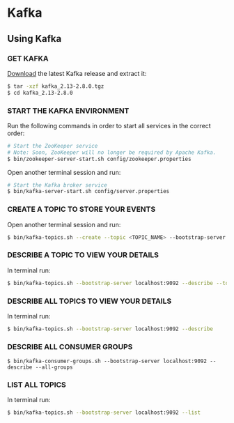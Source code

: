 # Kafka

## Using Kafka

### GET KAFKA

[Download](http://kafka.apache.org/downloads) the latest Kafka release and extract it:
```bash
$ tar -xzf kafka_2.13-2.8.0.tgz
$ cd kafka_2.13-2.8.0
```


### START THE KAFKA ENVIRONMENT

Run the following commands in order to start all services in the correct order:
```bash
# Start the ZooKeeper service
# Note: Soon, ZooKeeper will no longer be required by Apache Kafka.
$ bin/zookeeper-server-start.sh config/zookeeper.properties
```

Open another terminal session and run:
```bash
# Start the Kafka broker service
$ bin/kafka-server-start.sh config/server.properties
```


### CREATE A TOPIC TO STORE YOUR EVENTS

Open another terminal session and run:
```bash
$ bin/kafka-topics.sh --create --topic <TOPIC_NAME> --bootstrap-server localhost:9092
```


### DESCRIBE A TOPIC TO VIEW YOUR DETAILS 

In terminal run:
```bash
$ bin/kafka-topics.sh --bootstrap-server localhost:9092 --describe --topic <TOPIC_NAME>
```


### DESCRIBE ALL TOPICS TO VIEW YOUR DETAILS

In terminal run:
```bash
$ bin/kafka-topics.sh --bootstrap-server localhost:9092 --describe
```


### DESCRIBE ALL CONSUMER GROUPS
```
$ bin/kafka-consumer-groups.sh --bootstrap-server localhost:9092 --describe --all-groups 
```


### LIST ALL TOPICS

In terminal run:
```bash
$ bin/kafka-topics.sh --bootstrap-server localhost:9092 --list 
```

